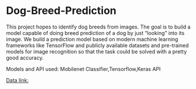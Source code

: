 # Dog-Breed-Prediction
This project hopes to identify dog breeds from images. The goal is to build a model capable of doing breed prediction of a dog by just “looking” into its image. We build a prediction model based on modern machine learning frameworks like TensorFlow and publicly available datasets and pre-trained models for image recognition so that the task could be solved with a pretty good accuracy.


Models and API used: Mobilenet Classifier,Tensorflow,Keras API

[Data link:](https://drive.google.com/drive/folders/1-Aiypj1Cufvajuyn7nF9vaiSH7m0vKIy?usp=share_link)
